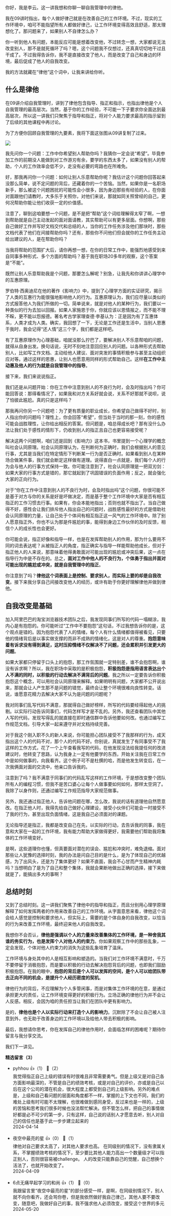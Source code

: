 你好，我是李云。这一讲我想和你聊一聊自我管理中的律他。

我在09讲时指出，每个人做好律己就是在改善自己的工作环境。不过，现实的工作环境中，咱可不能指望所有人都做好律己，让工作环境变得高效且舒适，那太理想化了。那问题来了，如果别人不自律怎么办？

你一听到他人有问题，本能反应可能是想着改变他，不过转念一想，大家都说无法改变别人，那不是就死循环了吗？嗯，这个问题我不仅想过，还真真切切地干过且干成了。不过我得告诉你，我不是直接改变了他人，而是改变了自己和身边的环境，最后促成了他人的自我改变。

我的方法就藏在“律他”这个词中，让我来讲给你听。

## 什么是律他

在09讲介绍自我管理时，讲到了律他包含指导、指正和指示，也指出律他是个人自我管理的最高层次。当然，基于你的工作经验，不可能一下子要求你全面达到最高层次，所以这一讲我们只聚焦于指导和指正，将对个人能力要求最高的指示留到了后续的其他课程中再讨论。

为了方便你回顾自我管理的九要素，我将下面这张图从09讲复制了过来。

![](https://static001.geekbang.org/resource/image/bc/8a/bc4d66a0a9446eb906d6e79faac1548a.jpg?wh=4001x2251)

我先问你一个问题：工作中你希望别人帮助你吗？我猜你一定会说“希望”。毕竟参加工作的前期没人能做到对工作游刃有余，要学的东西太多了，如果没有别人的帮助，个人的工作效率会低不少，走没有必要的弯路也在所难免。

好，那我再问你一个问题：如何让别人乐意帮助你呢？我估计这个问题你回答起来没那么简单，说不定问题的背后，还藏着你的一个苦恼。当然，如果你是一名职场新手，那么被这个问题困扰的可能性会小很多，因为身边那些有经验的人，在你面对面跟他们请教时，大多乐于关照你，对他们来说，那就如同关照曾经的自己，更何况帮助你能让他们收获一定的价值感。

注意了，聊到这咱要想一个问题，是不是把“帮助”这个词给理解得太窄了啊，一想到帮助就是自己主动发起的面对面请教，其实帮助可以有更多层面。你想啊，那些自己做好工作并写好文档交代和总结的人，当你的工作任务涉及他们那块时，那些文档代表了他们在间接帮助你吗？还有，那些你不问他们但会就你的工作任务主动给出建议的人，是在帮助你吗？

当我将帮助的范围扩大后，请你再想一想，在你的日常工作中，能强烈地感受到来自同事多种形式、多个方面的帮助吗？基于我在职场20多年的观察，这个答案是“不能”。

既然让别人乐意帮助我是个问题，那要怎么解呢？别急，让我先和你讲讲心理学中的互惠原理。

罗伯特·西奥迪尼在他的著作《影响力》中，提到了心理学方面的实证研究，揭示了人类的互惠行为能很强地影响他人的行为。互惠原理认为，我们应尽量以类似的方式报答他人为我们所做的一切。简单说来，就是对他人的某种行为，我们要以一种类似的行为去加以回报。如果人家施恩于你，你就应该以恩情报之，而不能不理不睬，更不能以怨报德。著名考古学家理查德·李基认为：正是因为有了互惠体系，人类才成为人类。确实，我回想了一下，无论是工作还是生活中，当别人恩惠于我时，我会记得“还人情”这三个字，我们都是这样吧。

有了互惠原理作为心理基础，咱就没那么拧巴了，要解决别人不乐意帮咱的问题，就得从自身出发。换句话说，无时不刻地注意回应别人的问题。以各种形式去帮助别人，比如写工作文档、主动给他人建议、面对突发的事情积极参与甚至主动组织应对等。通过这样的恩惠，让别人也愿意用同样的形式帮助自己。这样**在工作中主动惠及他人的行为就是自我管理中的指导**。

接下来，我们来说说指正。

我们还是从问题开始：你在工作中注意到别人的不良行为时，会及时指出吗？你可能回答说：那得看情况了，如果我和对方关系好就会说，关系不好那就不说呗，说了怕彼此尴尬。真的只是这样吗？

那我再问你另一个问题吧：为了更有质量的职业成长，你希望自己做得不好时，别人指出你的问题吗？理性上，你会回答“希望”，但当处于当时的那一刻，你的感性可能会战胜理性，让你给出相反的答案。但问题是，咱总得成长吧？那有没什么办法让我们处于感性的情形下，仍收到别人的指正且自己也更容易接受呢？

解决这两个问题啊，咱们还是回到《影响力》这本书，书里提到一个心理学的概念叫社会认同原理。社会认同原理认为，在判断何为正确时，我们会根据别人的意见行事，尤其是当我们在特定情形下判断某一行为是否正确时。如果看到别人在某种场合做某件事，我们就会断定这样做有道理。说得直白一点就是，我们每个人的行为会与他人的行事方式保持一致。你可能注意到了，社会认同原理是一把双刃剑：如果大家的行事方式是错的，那它就起到了巩固错误的负面作用；反之，就会强化大家的正向行为。

对于“你在工作中注意到别人的不良行为时，会及时指出吗”这个问题，你很可能不是基于对方与你的关系是好是坏做决定，而是基于整个工作环境中大家是否有相互指正的工作习惯去行事。如果有，你会本能地指出；否则也就不指出了。当自己做得不好，感性会让我们排斥他人指出自己的问题时，战胜感性最好的方式是借助社会认同原理的力量，让自己处于个体间有相互指正这一风气的工作环境中。除了别人愿意指正外，你也不认为那是件尴尬的事，能得到身边工作伙伴的及时反馈，相信个人的成长性也会更好。

你可能会说，指正好像和指导一样，也是在发挥帮助别人的作用，那为什么要用不同的词去表达呢？从被指正人的角度，指正确实与指导一样能帮助他成长，但对于指正他人的人来说，那意味着他得勇敢面对可能出现的尴尬或冲突后果，这一点在指导行为中是不存在的。总之，**面对工作中他人的不良行为，个体勇于指出并面对可能出现的尴尬或冲突，就是自我管理中的指正**。

你注意到了吗？**律他这个词表面上是控制、要求别人，而实际上要的却是自我改变**。接下来我分享自己间接改变他人的经历，或许有助于你更好理解律他并做到律他。

## 自我改变是基础

加入阿里巴巴的淘宝浏览器技术团队之后，我发现同事们所写的代码一塌糊涂，我内心是有抱怨的。你可能听过“工作中不要抱怨”这句话，不过我想告诉你的是，这个观点是错的。因为抱怨代表了人的情绪，每个人有什么情绪都值得被看见，只要他的情绪背后是以事实做支撑的而非不成熟的情绪化，这是对人的尊重。**抱怨意味着有诉求没有得到满足，这时压抑情绪不仅解决不了问题，还会累积并引发更大的问题**。

如果大家都只停留于口头上的抱怨，那工作氛围就一定特别差，谁不会抱怨啊，谁没有诉求啊？所以，我在职场中采取的是积极抱怨，**积极抱怨是指用语言表达出个人不满的同时，以积极的行动去解决不满背后的问题**。我之所以一定要告诉你积极抱怨这个概念，可以用社会认同原理来解释。如果明明有问题，大家都不公开说出来，那就会让人产生那不是问题的错觉，最终会让整个环境很难向良性转变。话说，谁愿意花精力去解决大家不认为是问题的问题呢？

我对同事们乱写代码不满意，那就得自己做好榜样，所写的代码要经得起他人的挑剔。以实际行动告诉同事们，代码怎样写才是不乱的。另外，我还查看团队中其他人写的代码，发现写得乱的就直接在即时通信群中告诉他要如何改。也通过编写工作规范文档，引导大家一起来遵守并对文档持续完善。

对于我这个刚入职不久的新人来说，你可能担心团队接受不了我那样的行为，成天指出这个人的代码不对，那个人的代码不好。你别说，真就发生了有同事受不了我这样的工作方式，花了一个上午查看我写的代码，在他发现没法给我提任何的改进建议时，他转变了思路，认为我身上一定有他要学的东西，开始关注我在日常工作中是如何做事的，向我看齐。这个例子可不是杜撰的哈，而是他发生转变后，在一次我俩面对面的交流中，他亲口告诉我的。

注意到了吗？我不满意于同事们的代码乱写这样的工作环境，于是想改变整个团队所有人的编程习惯，但我不是苦口婆心让每个人做事要如何如何，那样太空洞了。我除了以身作则，还通过编写工作规范指导大家规范做事。

另外，我还通过指正他人，告诉他问题在哪，怎么改，我说的话有道理他自然愿意改。在指正他人时，我得先给自己做好心理建设，接受小伙伴们可能会一时接受不了我的行为，甚至出现负面情绪，这是我自己必须面对的课题。

无论指导还是指正，我都是改变自己在先，以实际的行动，去告诉我的同事，我在意和大家在一起的工作环境，我有能力帮助大家做得更好，我需要他们帮助我将集体的工作环境变好。

是啊，这些道理你也懂，但真要面对潜在的误会、尴尬和冲突时，难免退缩。面对那些让人犹豫的选择时刻，我的办法是问自己目的是什么，是为了体现自己的优越感，为了出风头，还是为了集体更好？如果不直面，我会不心甘而产生精神内耗吗？当想明白了是为了自己和整个集体，我就会果断地做出正确的选择，接下来做就是了，能搞出多大的事啊？

## 总结时刻

又到了总结时刻。这一讲我们聚焦了律他中的指导和指正，而且分别用心理学原理解释了如何发挥两者的作用来改善自己的工作环境。从字面意思来看，律他这个词会给人感觉是控制和要求他人，但实际上，需要的是个体自身的自我改变，以恰当的行为来改善工作环境，最终迎来他人的自我改变。

我想你不会否认，**律他是强调以个人的力量来改善集体的工作环境，是一种舍我其谁的务实行为，也是发挥个人对他人的约束力**。你如果观察工作中的那些乱象，一定会发现，个体对他人约束力的消失为这些乱象培育了温床。

工作环境与身处其中的人是相互影响和塑造的。当我们对工作环境不满意时，千万不要停留于消极抱怨，而是要以积极的行动去解决抱怨背后的问题，也即我们鼓励积极抱怨。在我的眼中，**抱怨的背后是个人可以发挥的空间，是个人可以给团队带去正向不同的机会，是提升个人经历密度的契机**。

律他行为的背后，不应理解为个人多管闲事，而是对集体工作环境的在意，是通过承担更大的责任，让工作环境变得更好的积极行为。立场正确的律他行为并不会让人反感。相反，会因为咱的责任担当让我们在团队中更有影响力。

是的，**律他也是个人以实际行动来打造个人的影响力**。沉默除了不会让自己被人注意到外，也无助于改善身边的工作环境以及给他人带去积极的影响。

最后，我想请你思考，你在发挥自己的律他作用时，会面临怎样的困难呢？期待你留言与我分享交流。

我们下一讲见。
<div><strong>精选留言（3）</strong></div><ul>
<li><span>pyhhou</span> 👍（1） 💬（2）<div>我觉得指正自己上级的错误有时很难且非常需要勇气。但是上级又是对自己各方面影响最深的，不管是自己的绩效考核，或是对自己的评价，亦或是自己以后在这个公司的潜在机会，很大程度上都受到自己的上级影响。另外的难点是，上级和自己看问题的层面和角度都不一样，掌握的上下文也不同，我们的难处上级有时可能不太理解，也很难做到感同身受，反过来也是一样的，上级的苦恼和思考我们很多时候也没法帮忙解决。但不管怎么样，把自己的事情做好都是必不可少的第一步，只有这样，自己说的话别人才愿意去听，别人对自己的信任也是基于此一步步建立起来的</div>2024-04-14</li><br/><li><span>夜空中最亮的星</span> 👍（0） 💬（1）<div>律他对自己要求太高了，对其他人要求也高。
在同级别的情况下，没有隶属关系，不掌握绩效考核的情况下，至少要比其他人能力高出一个数量级才可以指正别人，否则很容易被challenge。
人的改变只能靠自己的觉醒，自己想换个活法了，也就开始改变了。</div>2024-04-09</li><br/><li><span>6点无痛早起学习的和尚</span> 👍（1） 💬（0）<div>我跟留言里“夜空中最亮的星”的部分感受一样，是啊，在同级别情况下，别人就不向你看齐，还会骂你卷，但是我依然做好我自己律己，其他人要不要改变，随意吧，我做好自己的事，我不强求他人必须改变，接受这个世界的多元</div>2024-05-20</li><br/>
</ul>